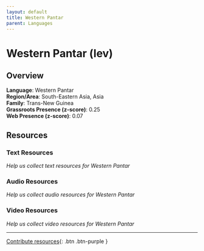 ```yaml
---
layout: default
title: Western Pantar
parent: Languages
---
```


# Western Pantar (lev)

## Overview

**Language**: Western Pantar  
**Region/Area**: South-Eastern Asia, Asia  
**Family**: Trans-New Guinea  
**Grassroots Presence (z-score)**: 0.25  
**Web Presence (z-score)**: 0.07  

## Resources

### Text Resources
*Help us collect text resources for Western Pantar*

### Audio Resources
*Help us collect audio resources for Western Pantar*

### Video Resources
*Help us collect video resources for Western Pantar*

---

[Contribute resources](https://forms.office.com/e/1SfLJx3u1r){: .btn .btn-purple }
